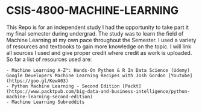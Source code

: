 # CSIS-4800-MACHINE-LEARNING 

This Repo is for an independent study I had the opportunity to take part it my final semester during undergrad. The study was to learn the field of Machine Learning at my own pace throughout the Semester. I used a variety of resources and textbooks to gain more knowledge on the topic. I will link all sources I used and give proper credit where credit as work is uploaded. So far a list of resources used are:

    - Machine Learning A-Z™: Hands-On Python & R In Data Science (Udemy)
    Google Developers Machine Learning Recipes with Josh Gordon [Youtube] (https://goo.gl/KewA03)
    - Python Machine Learning - Second Edition [Packt] (https://www.packtpub.com/big-data-and-business-intelligence/python-machine-learning-second-edition)
    - Machine Learning Subreddits
    
    
  
